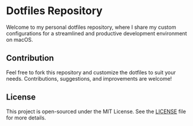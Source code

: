 # Dotfiles Repository

Welcome to my personal dotfiles repository, where I share my custom configurations for a streamlined and productive development environment on macOS.

## Contribution

Feel free to fork this repository and customize the dotfiles to suit your needs. Contributions, suggestions, and improvements are welcome!

## License

This project is open-sourced under the MIT License. See the [LICENSE](LICENSE) file for more details.

